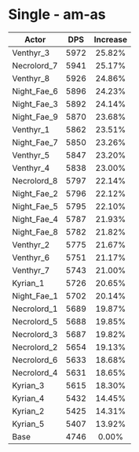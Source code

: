# Single - am-as
| Actor | DPS | Increase |
|---|:---:|:---:|
|Venthyr_3|5972|25.82%|
|Necrolord_7|5941|25.17%|
|Venthyr_8|5926|24.86%|
|Night_Fae_6|5896|24.23%|
|Night_Fae_3|5892|24.14%|
|Night_Fae_9|5870|23.68%|
|Venthyr_1|5862|23.51%|
|Night_Fae_7|5850|23.26%|
|Venthyr_5|5847|23.20%|
|Venthyr_4|5838|23.00%|
|Necrolord_8|5797|22.14%|
|Night_Fae_2|5796|22.12%|
|Night_Fae_5|5795|22.10%|
|Night_Fae_4|5787|21.93%|
|Night_Fae_8|5782|21.82%|
|Venthyr_2|5775|21.67%|
|Venthyr_6|5751|21.17%|
|Venthyr_7|5743|21.00%|
|Kyrian_1|5726|20.65%|
|Night_Fae_1|5702|20.14%|
|Necrolord_1|5689|19.87%|
|Necrolord_5|5688|19.85%|
|Necrolord_3|5687|19.82%|
|Necrolord_2|5654|19.13%|
|Necrolord_6|5633|18.68%|
|Necrolord_4|5631|18.65%|
|Kyrian_3|5615|18.30%|
|Kyrian_4|5432|14.45%|
|Kyrian_2|5425|14.31%|
|Kyrian_5|5407|13.92%|
|Base|4746|0.00%|
